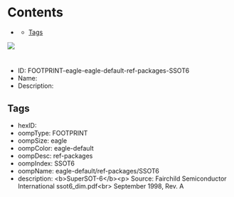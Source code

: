 



Contents
========

* [](#)
	* [Tags](#tags)
  
![][im]
# 

- ID: FOOTPRINT-eagle-eagle-default-ref-packages-SSOT6
- Name: 
- Description: 

## Tags

- hexID: 
- oompType: FOOTPRINT
- oompSize: eagle
- oompColor: eagle-default
- oompDesc: ref-packages
- oompIndex: SSOT6
- oompName: eagle-default/ref-packages/SSOT6
- description: &lt;b&gt;SuperSOT-6&lt;/b&gt;&lt;p&gt;&#xD;
Source:  Fairchild Semiconductor International ssot6_dim.pdf&lt;br&gt;&#xD;
  September 1998, Rev. A



[im]: image.png
